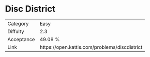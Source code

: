 # Disc District

<table>
    <tr>
        <td>Category</td>
        <td>Easy</td>
    </tr>
    <tr>
        <td>Diffulty</td>
        <td>2.3</td>
    </tr>
    <tr>
        <td>Acceptance</td>
        <td>49.08 %</td>
    </tr>
    <tr>
        <td>Link</td>
        <td>https://open.kattis.com/problems/discdistrict</td>
    </tr>
</table>